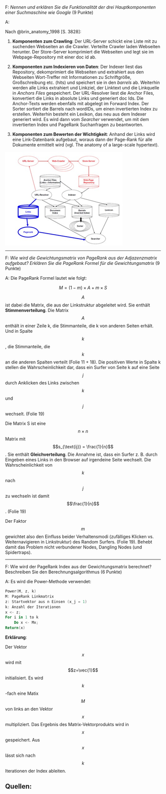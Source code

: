 F: *Nennen und erklären Sie die Funktionalität der drei Hauptkomponenten einer Suchmaschine wie Google* (9 Punkte)

A:

Nach @brin_anatomy_1998 [S. 3828]:

1. **Komponenten zum Crawling**: Der URL-Server schickt eine Liste mit zu suchenden Webseiten an die Crawler. Verteilte Crawler laden Webseiten herunter. Der Store-Server komprimiert die Webseiten und legt sie im Webpage-Repository mit einer doc id ab.

2. **Komponenten zum Indexieren von Daten**: Der Indexer liest das Repository, dekomprimiert die Webseiten und extrahiert aus den Webseiten Wort-Treffer mit Informationen zu Schriftgröße, Großschreibung etc. (hits) und speichert sie in den *barrels* ab. Weiterhin werden alle Links extrahiert und Linkziel, der Linktext und die Linkquelle in *Anchors Files* gespeichert. Der URL-Resolver liest die Anchor Files, konvertiert die Links in absolute Links und generiert doc Ids. Die Anchor-Texts werden ebenfalls mit abgelegt im Forward Index. Der Sorter sortiert die Barrels nach wordIDs, um einen invertierten Index zu erstellen. Weiterhin besteht ein Lexikon, das neu aus dem Indexer generiert wird. Es wird dann vom *Searcher* verwendet, um mit dem invertierten Index und PageRank Suchanfragen zu beantworten.

3. **Komponenten zum Bewerten der Wichtigkeit**: Anhand der Links wird eine Link-Datenbank aufgebaut, woraus dann der Page-Rank für alle Dokumente ermittelt wird (vgl. The anatomy of a large-scale hypertext).

![Google Infrastruktur [@brin_anatomy_1998 S. 3828] ](../../.gitbook/assets/google_infrastructure.jpg)

---

F: *Wie wird die Gewichtungsmatrix von PageRank aus der Adjazenzmatrix aufgebaut? Erklären Sie die PageRank Formel für die Gewichtungsmatrix* (9 Punkte)

A: Die PageRank Formel lautet wie folgt:

$$
M = \left( 1 - m \right) \times A + m \times S
$$

$$A$$ ist dabei die Matrix, die aus der Linkstruktur abgeleitet wird. Sie enthält **Stimmenverteilung**. Die Matrix $$A$$ enthält in einer Zeile k, die Stimmanteile, die k von anderen Seiten erhält. Und in Spalte $$k$$, die Stimmanteile, die $$k$$ an die anderen Spalten verteilt (Folie 11 + 18). Die positiven Werte in Spalte k stellen die Wahrscheinlichkeit dar, dass ein Surfer von Seite k auf eine Seite $$j$$ durch Anklicken des Links zwischen $$k$$ und $$j$$ wechselt. (Folie 19)

Die Matrix S ist eine $$n \times n$$ Matrix mit $$s_{\text{ij}} = \frac{1}{n}$$. Sie enthält **Gleichverteilung**. Die Annahme ist, dass ein Surfer z. B. durch Eingeben eines Links in den Browser auf irgendeine Seite wechselt. Die Wahrscheinlichkeit von $$k$$ nach $$j$$ zu wechseln ist damit $$\frac{1}{n}$$. (Folie 19)

Der Faktor $$m$$ gewichtet also den Einfluss beider Verhaltensmodi (zufälliges Klicken vs. Weiternavigieren in Linkstruktur) des Random Surfers. (Folie 19). Behebt damit das Problem nicht verbundener Nodes, Dangling Nodes (und Spidertraps).

---

F: Wie wird der PageRank Index aus der Gewichtungsmatrix berechnet? Beschreiben Sie den Berechnungsalgorithmus (6 Punkte)

A: 
Es wird die Power-Methode verwendet:
```powershell
Power(M, z, k)
M: PageRank Linkmatrix
z: Startvektor aus n Einsen (x_j = 1)
k: Anzahl der Iterationen
x <- z;
For i in 1 to k
    Do x <- Mx;
Return(x)
```

**Erklärung**:

Der Vektor $$x$$ wird mit $$z=\vec{1}$$ initialisiert. Es wird $$k$$-fach eine Matix $$M$$ von links an den Vektor $$x$$ multipliziert. Das Ergebnis des Matrix-Vektorprodukts wird in $$x$$ gespeichert. Aus $$x$$ lässt sich nach $$k$$ Iterationen der Index ableiten.

## Quellen:
